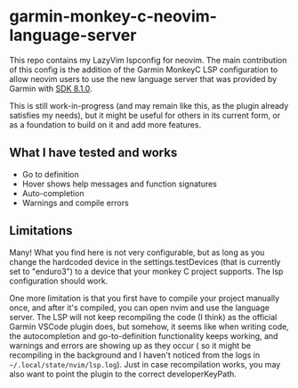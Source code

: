# garmin-monkey-c-neovim-language-server

This repo contains my LazyVim lspconfig for neovim. The main contribution
of this config is the addition of the Garmin MonkeyC LSP configuration to
allow neovim users to use the new language server that was provided by
Garmin with [SDK 8.1.0](https://forums.garmin.com/developer/connect-iq/b/news-announcements/posts/connect-iq-sdk-8-1-0-now-available).

This is still work-in-progress (and may remain like this, as the plugin
already satisfies my needs), but it might be useful for others in its
current form, or as a foundation to build on it and add more features.

## What I have tested and works
* Go to definition
* Hover shows help messages and function signatures
* Auto-completion
* Warnings and compile errors

## Limitations
Many! What you find here is not very configurable, but as long as
you change the hardcoded device in the settings.testDevices (that is
currently set to "enduro3") to a device that your monkey C project
supports. The lsp configuration should work.

One more limitation is that you first have to compile your project
manually once, and after it's compiled, you can open nvim and use
the language server. The LSP will not keep recompiling the code (I think)
as the official Garmin VSCode plugin does, but somehow, it seems like
when writing code, the autocompletion and go-to-definition functionality
keeps working, and warnings and errors are showing up as they occur (
so it might be recompiling in the background and I haven't noticed from
the logs in ``~/.local/state/nvim/lsp.log``). Just in case recompilation
works, you may also want to point the plugin to the correct
developerKeyPath.

